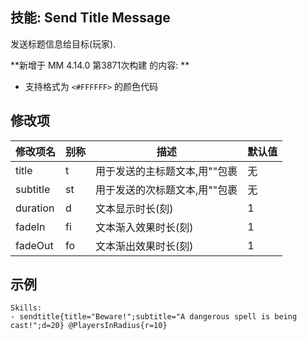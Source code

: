 技能: Send Title Message
--------------------------

发送标题信息给目标(玩家).  

**新增于 MM 4.14.0 第3871次构建 的内容: **  
  
  * 支持格式为 `<#FFFFFF>` 的颜色代码

修改项
----------

| 修改项名 | 别称    | 描述                                                                                                    | 默认值 |
|-----------|------------|----------------------------------------------------------------------------------------------------------------|---------------|
| title   | t       | 用于发送的主标题文本,用""包裹 | 无 |
| subtitle | st | 用于发送的次标题文本,用""包裹 | 无 |
| duration | d | 文本显示时长(刻) | 1 |
| fadeIn | fi | 文本渐入效果时长(刻) | 1 |
| fadeOut | fo | 文本渐出效果时长(刻) | 1 |

示例
--------

    Skills:
    - sendtitle{title="Beware!";subtitle="A dangerous spell is being cast!";d=20} @PlayersInRadius{r=10}